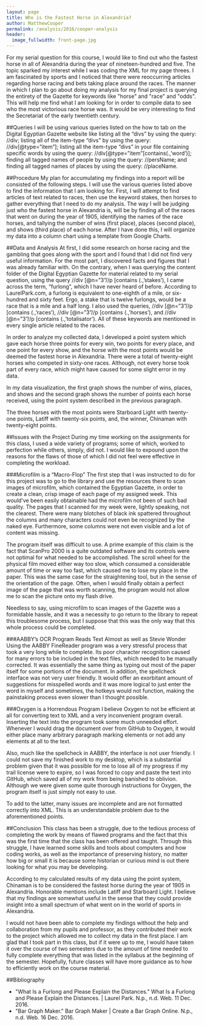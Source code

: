 ```yaml
---
layout: page
title: Who is the Fastest Horse in Alexandria?
author: MatthewCooper
permalink: /analysis/2016/cooper-analysis
header:
  image_fullwidth: front-page.jpg
---
```


For my serial question for this course, I would like to find out who the fastest horse in all of Alexandria during the year of nineteen-hundred and five. The topic sparked my interest while I was coding the XML for my page threes. I am fascinated by sports and I noticed that there were reoccurring articles regarding horse racing and bets taking place around the races.
The manner in which I plan to go about doing my analysis for my final project is querying the entirety of the Gazette for keywords like "horse" and "race" and "odds". This will help me find what I am looking for in order to compile data to see who the most victorious race horse was. It would be very interesting to find the Secretariat of the early twentieth century.

##Queries
I will be using various queries listed on the how to tab on the Digital Egyptian Gazette website like listing all the “divs” by using the query: //div; listing all of the item-type “divs” by using the query: //div[@type=”item”]; listing all the item-type “divs” in your file containing specific words by using the query: //div[@type=”item”[contains(.,’word’)]; finding all tagged names of people by using the query: //persName; and finding all tagged names of places by using the query: //placeName.

##Procedure
My plan for accumulating my findings into a report will be consisted of the following steps. I will use the various queries listed above to find the information that I am looking for. First, I will attempt to find articles of text related to races, then use the keyword stakes, then horses to gather everything that I need to do my analysis. The way I will be judging just who the fastest horse in Alexandria is, will be by finding all of the races that went on during the year of 1905, identifying the names of the race horses, and tallying the number of wins (first place), places (second place), and shows (third place) of each horse. After I have done this, I will organize my data into a column chart using a template from Google Charts.

##Data and Analysis
At first, I did some research on horse racing and the gambling that goes along with the sport and I found that I did not find very useful information. For the most part, I discovered facts and figures that I was already familiar with. On the contrary, when I was querying the content folder of the Digital Egyptian Gazette for material related to my serial question, using the query //div [@n=”3”//p [contains (.,’stakes’), I came across the term, “furlong”, which I have never heard of before. According to LaurelPark.com, a furlong is equivalent to one-eighth of a mile, or six-hundred and sixty feet. Ergo, a stake that is twelve furlongs, would be a race that is a mile and a half long. I also used the queries, //div [@n=”3”//p [contains (.,’races’), //div [@n=”3”//p [contains (.,’horses’), and //div [@n=”3”//p [contains (.,’totalisator’). All of these keywords are mentioned in every single article related to the races.

In order to analyze my collected data, I developed a point system which gave each horse three points for every win, two points for every place, and one point for every show, and the horse with the most points would be deemed the fastest horse in Alexandria. There were a total of twenty-eight horses who competed in sixty-one races. Although, not every horse took part of every race, which might have caused for some slight error in my data.

In my data visualization, the first graph shows the number of wins, places, and shows and the second graph shows the number of points each horse received, using the point system described in the previous paragraph.

The three horses with the most points were Starboard Light with twenty-one points, Latiff with twenty-six points, and, the winner, Chinaman with twenty-eight points.

##Issues with the Project
During my time working on the assignments for this class, I used a wide variety of programs; some of which, worked to perfection while others, simply, did not. I would like to expound upon the reasons for the flaws of those of which I did not feel were effective in completing the workload.

###Microfilm is a “Macro-Flop”
The first step that I was instructed to do for this project was to go to the library and use the resources there to scan images of microfilm, which contained the Egyptian Gazette, in order to create a clean, crisp image of each page of my assigned week. This would’ve been easily obtainable had the microfilm not been of such bad quality. The pages that I scanned for my week were, lightly speaking, not the clearest. There were many blotches of black ink spattered throughout the columns and many characters could not even be recognized by the naked eye. Furthermore, some columns were not even visible and a lot of content was missing.

The program itself was difficult to use. A prime example of this claim is the fact that ScanPro 2000 is a quite outdated software and its controls were not optimal for what needed to be accomplished. The scroll wheel for the physical film moved either way too slow, which consumed a considerable amount of time or way too fast, which caused me to lose my place in the paper. This was the same case for the straightening tool, but in the sense of the orientation of the page. Often, when I would finally obtain a perfect image of the page that was worth scanning, the program would not allow me to scan the picture onto my flash drive.

Needless to say, using microfilm to scan images of the Gazette was a formidable hassle, and it was a necessity to go return to the library to repeat this troublesome process, but I suppose that this was the only way that this whole process could be completed.

###AABBY’s OCR Program Reads Text Almost as well as Stevie Wonder
Using the AABBY FineReader program was a very stressful process that took a very long while to complete. Its poor character recognition caused for many errors to be included in the text files, which needed to be manually corrected. It was essentially the same thing as typing out most of the paper itself for some portions of the document. In addition, the spellcheck interface was not very user friendly. It would offer an exorbitant amount of suggestions for misspelled words and it was more logical to just enter the word in myself and sometimes, the hotkeys would not function, making the painstaking process even slower than I thought possible.

###Oxygen is a Horrendous Program
I believe Oxygen to not be efficient at all for converting text to XML and a very inconvenient program overall. Inserting the text into the program took some much unneeded effort. Whenever I would drag the document over from GitHub to Oxygen, it would either place many arbitrary paragraph marking elements or not add any elements at all to the text.

Also, much like the spellcheck in AABBY, the interface is not user friendly. I could not save my finished work to my desktop, which is a substantial problem given that it was possible for me to lose all of my progress if my trail license were to expire, so I was forced to copy and paste the text into GitHub, which saved all of my work from being banished to oblivion. Although we were given some quite thorough instructions for Oxygen, the program itself is just simply not easy to use.

To add to the latter, many issues are incomplete and are not formatted correctly into XML. This is an understandable problem due to the aforementioned points.

##Conclusion
This class has been a struggle, due to the tedious process of completing the work by means of flawed programs and the fact that this was the first time that the class has been offered and taught. Through this struggle, I have learned some skills and tools about computers and how coding works, as well as the importance of preserving history, no matter how big or small it is because some historian or curious mind is out there looking for what you may be developing.

According to my calculated results of my data using the point system, Chinaman is to be considered the fastest horse during the year of 1905 in Alexandria. Honorable mentions include Latiff and Starboard Light. I believe that my findings are somewhat useful in the sense that they could provide insight into a small spectrum of what went on in the world of sports in Alexandria.

I would not have been able to complete my findings without the help and collaboration from my pupils and professor, as they contributed their work to the project which allowed me to collect my data in the first place. I am glad that I took part in this class, but if it were up to me, I would have taken it over the course of two semesters due to the amount of time needed to fully complete everything that was listed in the syllabus at the beginning of the semester. Hopefully, future classes will have more guidance as to how to efficiently work on the course material.

##Bibliography
- "What Is a Furlong and Please Explain the Distances." What Is a Furlong and Please Explain the Distances. | Laurel Park. N.p., n.d. Web. 11 Dec. 2016.
- "Bar Graph Maker." Bar Graph Maker | Create a Bar Graph Online. N.p., n.d. Web. 16 Dec. 2016.
